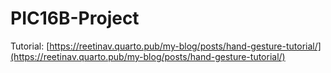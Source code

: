 # PIC16B-Project
Tutorial: [https://reetinav.quarto.pub/my-blog/posts/hand-gesture-tutorial/](https://reetinav.quarto.pub/my-blog/posts/hand-gesture-tutorial/)